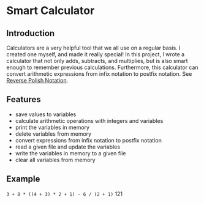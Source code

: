 # Smart Calculator

## Introduction
Calculators are a very helpful tool that we all use on a regular basis. I created one myself, and made it really special! 
In this project, I wrote a calculator that not only adds, subtracts, and multiplies, but is also smart enough to remember previous calculations.
Furthermore, this calculator can convert arithmetic expressions from infix notation to postfix notation. 
See [Reverse Polish Notation](https://en.wikipedia.org/wiki/Reverse_Polish_notation).

## Features
- save values to variables
- calculate arithmetic operations with integers and variables
- print the variables in memory
- delete variables from memory
- convert expressions from infix notation to postfix notation
- read a given file and update the variables
- write the variables in memory to a given file
- clear all variables from memory

## Example
`3 + 8 * ((4 + 3) * 2 + 1) - 6 / (2 + 1)`
121